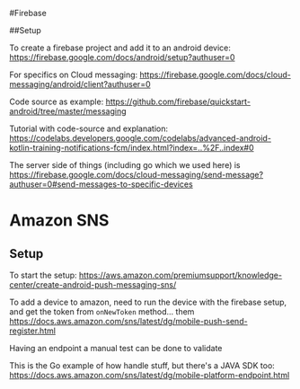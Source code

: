 #Firebase

##Setup

To create a firebase project and add it to an android device: https://firebase.google.com/docs/android/setup?authuser=0

For specifics on Cloud messaging: https://firebase.google.com/docs/cloud-messaging/android/client?authuser=0

Code source as example: https://github.com/firebase/quickstart-android/tree/master/messaging

Tutorial with code-source and explanation: https://codelabs.developers.google.com/codelabs/advanced-android-kotlin-training-notifications-fcm/index.html?index=..%2F..index#0

The server side of things (including go which we used here) is https://firebase.google.com/docs/cloud-messaging/send-message?authuser=0#send-messages-to-specific-devices   

# Amazon SNS

## Setup

To start the setup: https://aws.amazon.com/premiumsupport/knowledge-center/create-android-push-messaging-sns/

To add a device to amazon, need to run the device with the firebase setup, and get the token from `onNewToken` method... them https://docs.aws.amazon.com/sns/latest/dg/mobile-push-send-register.html

Having an endpoint a manual test can be done to validate

This is the Go example of how handle stuff, but there's a JAVA SDK too: https://docs.aws.amazon.com/sns/latest/dg/mobile-platform-endpoint.html